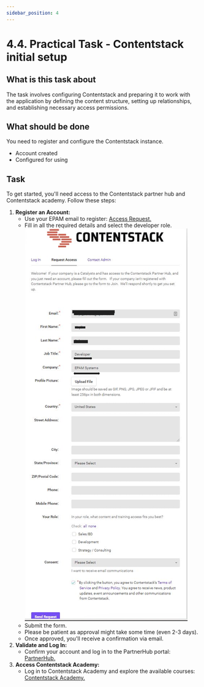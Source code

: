 ```yaml
---
sidebar_position: 4
---
```


# 4.4. Practical Task - Contentstack initial setup

## What is this task about

The task involves configuring Contentstack and preparing it to work with the application by defining the content structure, setting up relationships, and establishing necessary access permissions.


## What should be done

You need to register and configure the Contentstack instance.

- Account created
- Configured for using


## Task

To get started, you'll need access to the Contentstack partner hub and Contentstack academy. Follow these steps:

1. **Register an Account:**
   - Use your EPAM email to register: [Access Request.](https://contentstack.channeltivity.com/RequestAccess)
   - Fill in all the required details and select the developer role.
     ![contentstack-register.png](assets/contentstack-register.png)
   - Submit the form.
   - Please be patient as approval might take some time (even 2-3 days).
   - Once approved, you'll receive a confirmation via email.
2. **Validate and Log In:**
   - Confirm your account and log in to the PartnerHub portal: [PartnerHub.](https://contentstack.channeltivity.com/Login?target=%2FHome)
3. **Access Contentstack Academy:**
   - Log in to Contentstack Academy and explore the available courses: [Contentstack Academy.](https://www.contentstack.com/academy)
